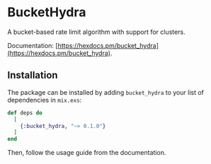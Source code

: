 # BucketHydra

A bucket-based rate limit algorithm with support for clusters.

Documentation:
[https://hexdocs.pm/bucket_hydra](https://hexdocs.pm/bucket_hydra).

## Installation

The package can be installed by adding `bucket_hydra` to your list of 
dependencies in `mix.exs`:

```elixir
def deps do
  [
    {:bucket_hydra, "~> 0.1.0"}
  ]
end
```

Then, follow the usage guide from the documentation.